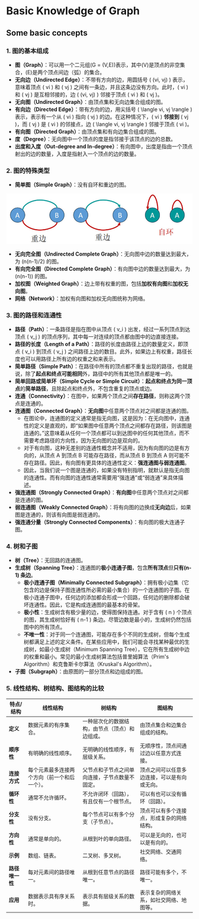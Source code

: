 # Basic Knowledge of Graph

## Some basic concepts

### 1. 图的基本组成

- **图（Graph）**：可以用一个二元组\(G = (V,E)\)表示，其中\(V\)是顶点的非空集合，\(E\)是两个顶点间边（弧）的集合。
- **无向边（Undirected Edge）**：不带有方向的边，用圆括号 \( (vi, vj) \) 表示，意味着顶点 \( vi \) 和 \( vj \) 之间有一条边，并且这条边没有方向。此时，\( vi \) 和 \( vj \) 是互相邻接的，边 \( (vi, vj) \) 邻接于顶点 \( vi \) 和 \( vj \)。
- **无向图（Undirected Graph）**：由顶点集和无向边集合组成的图。
- **有向边（Directed Edge）**：带有方向的边，用尖括号 \( \langle vi, vj \rangle \) 表示，表示有一个从 \( vi \) 指向 \( vj \) 的边。在这种情况下，\( vi \) **邻接到** \( vj \)，而 \( vj \) 是 \( vi \) 的邻接点，边 \( \langle vi, vj \rangle \) 邻接于顶点 \( vi \)。
- **有向图（Directed Graph）**：由顶点集和有向边集合组成的图。
- **度（Degree）**：无向图中一个顶点的度是指邻接于该顶点的边的总数。
- **出度和入度（Out-degree and In-degree）**：有向图中，出度是指由一个顶点射出的边的数量，入度是指射入一个顶点的边的数量。

### 2. 图的特殊类型

- **简单图（Simple Graph）**：没有自环和重边的图。

![simple_graph](images/simple_graph.jpg)

- **无向完全图（Undirected Complete Graph）**：无向图中边的数量达到最大，为 \(n(n-1)/2\) 的图。
- **有向完全图（Directed Complete Graph）**：有向图中边的数量达到最大，为 \(n(n-1)\) 的图。
- **加权图（Weighted Graph）**：边上带有权重的图，包括**加权有向图**和**加权无向图**。
- **网络（Network）**：加权有向图和加权无向图统称为网络。

### 3. 图的路径和连通性

- **路径（Path）**：一条路径是指在图中从顶点 \( v_i \) 出发，经过一系列顶点到达顶点 \( v_j \) 的顶点序列，其中每一对连续的顶点都由图中的边直接连接。
- **路径的长度（Length of a Path）**：路径的长度由路径上边的数量定义，即顶点 \( v_i \) 到顶点 \( v_j \) 之间路径上边的数目。此外，如果边上有权重，路径长度也可以用路径上所有边的权重之和来表示。
- **简单路径（Simple Path）**：在路径中所有的顶点都不重复出现的路径，也就是说，除了**起点和终点可能相同**外，路径中的所有其他顶点都是唯一的。
- **简单回路或简单环（Simple Cycle or Simple Circuit）**：**起点和终点为同一顶点**的**简单路径**，且除起点和终点外，不包含重复的顶点或边。
- **连通（Connectivity）**：在图中，如果两个顶点之间**存在路径**，则称这两个顶点是连通的。
- **连通图（Connected Graph）**：**无向图**中任意两个顶点对之间都是连通的图。
  - 在图论中，连通图的定义通常是指无向图，这是因为：在无向图中，连通性的定义是直观的，即“如果图中任意两个顶点之间都存在路径，则该图是连通的。”这意味着从任何一个顶点都可以到达图中的任何其他顶点，而不需要考虑路径的方向性，因为无向图的边是双向的。
  - 对于有向图，这种无差别的连通性概念并不适用，因为有向图的边是有方向的，从顶点 A 到顶点 B 可能存在路径，而从顶点 B 到顶点 A 则可能不存在路径。因此，有向图有更具体的连通性定义：**强连通图与弱连通图**。
  - 因此，当我们说一个图是连通的，如果没有特别指明，就默认是指无向图的连通性。而有向图的连通性通常需要用“强连通”或“弱连通”来具体描述。
- **强连通图（Strongly Connected Graph）**：**有向图**中任意两个顶点对之间都是连通的图。
- **弱连通图（Weakly Connected Graph）**：将有向图的边换成**无向边**后，如果图是连通的，则该有向图是弱连通的。
- **强连通分量（Strongly Connected Components）**：有向图的极大连通子图。

### 4. 树和子图

- **树（Tree）**：无回路的连通图。
- **生成树（Spanning Tree）**：连通图的**极小连通子图**，包含**所有顶点**但**只有\(n-1\) 条边**。
  - **极小连通子图（Minimally Connected Subgraph）**：拥有极小边集（它包含的边是保持子图连通性所必需的最小集合）的一个连通图的子图。在极小连通子图中，任何边的添加都会形成一个回路，任何边的删除都会破坏连通性。因此，它是构成连通图的最基本的骨架。
  - **极小性**：生成树含有极少量的边，使得图保持连通。对于含有 \( n \) 个顶点的图，其生成树恰好有 \( n-1 \) 条边。尽管边数是最小的，生成树仍然包括图中的所有顶点。
  - **不唯一性**：对于同一个连通图，可能存在多个不同的生成树，但每个生成树都满足上述的定义条件。在某些应用中，我们可能会寻找某种最优的生成树，如最小生成树（Minimum Spanning Tree），它在所有生成树中边的权重和最小。常见的最小生成树算法包括普里姆算法（Prim's Algorithm）和克鲁斯卡尔算法（Kruskal's Algorithm）。
- **子图（Subgraph）**：由原图的一部分顶点和边组成的图。

### 5. 线性结构、树结构、图结构的比较

| 特点/结构    | 线性结构     | 树结构              | 图结构                |
|--------------|--------------|---------------------|----------------------|
| **定义**       | 数据元素的有序集合。 | 一种层次化的数据结构，由节点（顶点）和边组成。 | 由顶点集合和边集合组成的结构。 |
| **顺序性**     | 有明确的线性顺序。   | 无明确的线性顺序，有层级关系。 | 无顺序性，顶点间通过边以任意方式连接。 |
| **连接方式**   | 每个元素最多连接两个方向（前一个和后一个）。 | 父节点和子节点之间单向连接，子节点数量不固定。 | 顶点之间可以任意多边连接，可以是有向或无向。 |
| **循环性**     | 通常不允许循环。   | 不允许闭环（回路），有且仅有一个根节点。 | 可以有也可以没有循环（回路）。 |
| **分支性**     | 没有分支。     | 每个节点可以有多个分支（子节点）。 | 顶点可以有多个连接点，形成复杂的网络结构。 |
| **方向性**     | 通常是单向的。   | 从根到叶的单向路径。 | 可以是无向的，也可以是有向的。 |
| **示例**       | 数组、链表。    | 二叉树、多叉树。         | 社交网络、交通网络。  |
| **路径唯一性** | 每对元素间的路径唯一。 | 从根到任意节点的路径唯一。 | 路径可能有多个，不唯一。 |
| **应用**       | 数据表示具有序关系时。 | 表示具有层级关系的数据。 | 表示复杂的网络关系，如社交网络、地图等。 |
